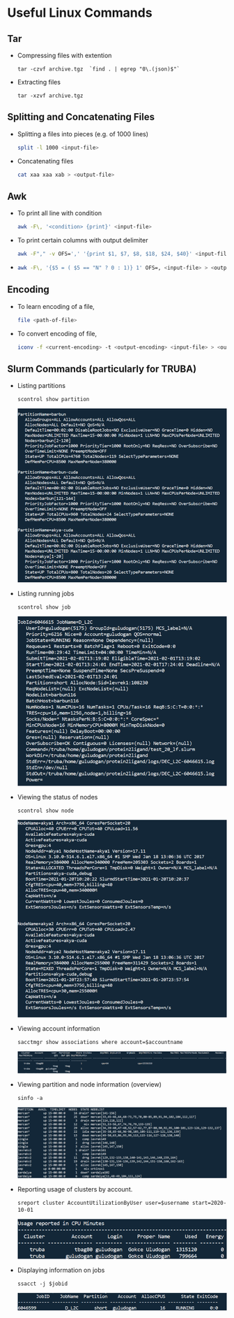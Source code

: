 # Useful Linux Commands

## Tar

* Compressing files with extention 

    ```
    tar -czvf archive.tgz  `find . | egrep "0\.(json)$"`
    ```
    
* Extracting files   

    ```
    tar -xzvf archive.tgz
    ```
    
## Splitting and Concatenating Files

- Splitting a files into pieces (e.g. of 1000 lines)

  ```bash
  split -l 1000 <input-file> 
  ```

- Concatenating files

  ```bash
  cat xaa xaa xab > <output-file> 
  ```

## Awk

- To print all line with condition

  ```bash
  awk -F\, '<condition> {print}' <input-file>
  ```

- To print certain columns with output delimiter

  ```bash
  awk -F"," -v OFS=',' '{print $1, $7, $8, $18, $24, $40}' <input-file> > <output-file>
  ```

- ```bash 
  awk -F\, '{$5 = ( $5 == "N" ? 0 : 1)} 1' OFS=, <input-file> > <output-file>
  ```

 ## Encoding

* To learn encoding of a file,

  ```bash
  file <path-of-file>
  ```

* To convert encoding of file,

  ```bash
  iconv -f <current-encoding> -t <output-encoding> <input-file> > <output-file>
  ```

## Slurm Commands (particularly for TRUBA)

* Listing partitions 

  ```
  scontrol show partition
  ```
  
  ![1612176865013](figures/1612176865013.png)
  
* Listing running jobs

   ```
   scontrol show job
   ```
   
   ![1612176835210](figures/1612176835210.png)
   
* Viewing the status of nodes
  
  ```
  scontrol show node
  ```
  
  ![1612176807525](figures/1612176807525.png)
  
* Viewing account information

  ```
  sacctmgr show associations where account=$accountname
  ```
  
  ![1612176753571](figures/1612176753571.png)
  
* Viewing partition and node information (overview)

  ```
  sinfo -a
  ```
  
  ![1612176689307](figures/1612176689307.png)
  
* Reporting usage of clusters by account.

  ```
  sreport cluster AccountUtilizationByUser user=$username start=2020-10-01
  ```
  
  ![1612176617142](figures/1612176617142.png)
  
* Displaying information on jobs

  ```
  ssacct -j $jobid
  ```
  
  ![1612176553270](figures/1612176553270.png)

